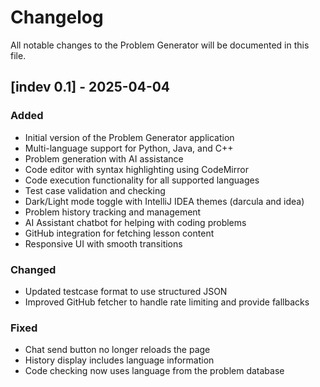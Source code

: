 # Changelog

All notable changes to the Problem Generator will be documented in this file.

## [indev 0.1] - 2025-04-04

### Added
- Initial version of the Problem Generator application
- Multi-language support for Python, Java, and C++
- Problem generation with AI assistance
- Code editor with syntax highlighting using CodeMirror
- Code execution functionality for all supported languages
- Test case validation and checking
- Dark/Light mode toggle with IntelliJ IDEA themes (darcula and idea)
- Problem history tracking and management
- AI Assistant chatbot for helping with coding problems
- GitHub integration for fetching lesson content
- Responsive UI with smooth transitions

### Changed
- Updated testcase format to use structured JSON
- Improved GitHub fetcher to handle rate limiting and provide fallbacks

### Fixed
- Chat send button no longer reloads the page
- History display includes language information
- Code checking now uses language from the problem database
